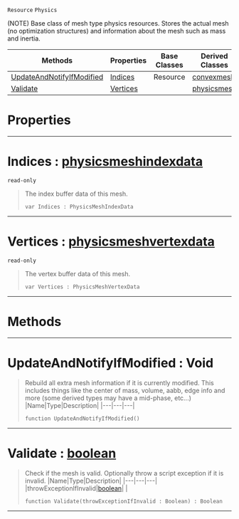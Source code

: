  `Resource` `Physics`



(NOTE) Base class of mesh type physics resources. Stores the actual mesh (no optimization structures) and information about the mesh such as mass and inertia.

|Methods|Properties|Base Classes|Derived Classes|
|---|---|---|---|
|[ UpdateAndNotifyIfModified](https://github.com/PlasmaEngine/PlasmaDocs/blob/master/code_reference/class_reference/genericphysicsmesh.markdown#updateandnotifyifmodifie)|[ Indices](https://github.com/PlasmaEngine/PlasmaDocs/blob/master/code_reference/class_reference/genericphysicsmesh.markdown#indices-plasma-engine-docu)|Resource|[convexmesh](https://github.com/PlasmaEngine/PlasmaDocs/blob/master/code_reference/class_reference/convexmesh.markdown)|
|[ Validate](https://github.com/PlasmaEngine/PlasmaDocs/blob/master/code_reference/class_reference/genericphysicsmesh.markdown#validate-plasma-engine-doc)|[ Vertices](https://github.com/PlasmaEngine/PlasmaDocs/blob/master/code_reference/class_reference/genericphysicsmesh.markdown#vertices-plasma-engine-doc)| |[physicsmesh](https://github.com/PlasmaEngine/PlasmaDocs/blob/master/code_reference/class_reference/physicsmesh.markdown)|


 #  Properties


---  
 #  Indices : [physicsmeshindexdata](https://github.com/PlasmaEngine/PlasmaDocs/blob/master/code_reference/class_reference/physicsmeshindexdata.markdown)

 `read-only`

> The index buffer data of this mesh.
> ``` lang=cpp, name=Lightning
> var Indices : PhysicsMeshIndexData


---  
 #  Vertices : [physicsmeshvertexdata](https://github.com/PlasmaEngine/PlasmaDocs/blob/master/code_reference/class_reference/physicsmeshvertexdata.markdown)

 `read-only`

> The vertex buffer data of this mesh.
> ``` lang=cpp, name=Lightning
> var Vertices : PhysicsMeshVertexData


---  
 #  Methods


---  
 #  UpdateAndNotifyIfModified : Void

> Rebuild all extra mesh information if it is currently modified. This includes things like the center of mass, volume, aabb, edge info and more (some derived types may have a mid-phase, etc...)
> |Name|Type|Description|
> |---|---|---|
> ``` lang=cpp, name=Lightning
> function UpdateAndNotifyIfModified()
> ``` 


---  
 #  Validate : [boolean](https://github.com/PlasmaEngine/PlasmaDocs/blob/master/code_reference/lightning_base_types/boolean.markdown)

> Check if the mesh is valid. Optionally throw a script exception if it is invalid.
> |Name|Type|Description|
> |---|---|---|
> |throwExceptionIfInvalid|[boolean](https://github.com/PlasmaEngine/PlasmaDocs/blob/master/code_reference/lightning_base_types/boolean.markdown)| |
> ``` lang=cpp, name=Lightning
> function Validate(throwExceptionIfInvalid : Boolean) : Boolean
> ``` 


---  
 

 